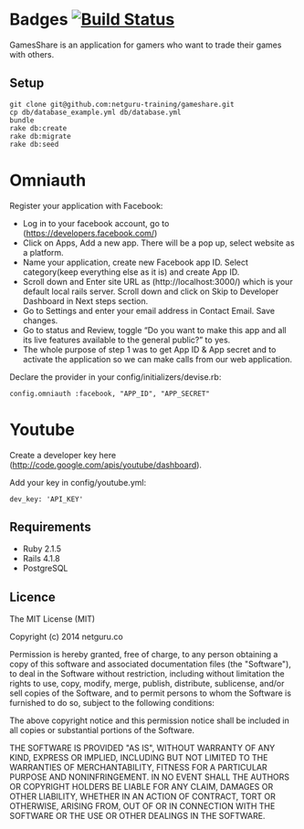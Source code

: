 Badges
[![Build Status](https://travis-ci.org/netguru-training/gameshare.svg?branch=master)](https://travis-ci.org/netguru-training/gameshare)
===

GamesShare is an application for gamers who want to trade their games with others.

## Setup

```
git clone git@github.com:netguru-training/gameshare.git
cp db/database_example.yml db/database.yml
bundle
rake db:create
rake db:migrate
rake db:seed
```

# Omniauth

Register your application with Facebook:

* Log in to your facebook account, go to (https://developers.facebook.com/)
* Click on Apps, Add a new app. There will be a pop up, select website as a platform.
* Name your application, create new Facebook app ID. Select category(keep everything else as it is) and create App ID.
* Scroll down and Enter site URL as (http://localhost:3000/) which is your default local rails server. Scroll down and click on Skip to Developer Dashboard in Next steps section.
* Go to Settings and enter your email address in Contact Email. Save changes.
* Go to status and Review, toggle “Do you want to make this app and all its live features available to the general public?” to yes.
* The whole purpose of step 1 was to get App ID & App secret and to activate the application so we can make calls from our web application.


Declare the provider in your config/initializers/devise.rb:
```
config.omniauth :facebook, "APP_ID", "APP_SECRET"
```

# Youtube
Create a developer key here (http://code.google.com/apis/youtube/dashboard).

Add your key in config/youtube.yml:
```
dev_key: 'API_KEY'
```

## Requirements
* Ruby 2.1.5
* Rails 4.1.8
* PostgreSQL

## Licence

The MIT License (MIT)

Copyright (c) 2014 netguru.co

Permission is hereby granted, free of charge, to any person obtaining a copy
of this software and associated documentation files (the "Software"), to deal
in the Software without restriction, including without limitation the rights
to use, copy, modify, merge, publish, distribute, sublicense, and/or sell
copies of the Software, and to permit persons to whom the Software is
furnished to do so, subject to the following conditions:

The above copyright notice and this permission notice shall be included in all
copies or substantial portions of the Software.

THE SOFTWARE IS PROVIDED "AS IS", WITHOUT WARRANTY OF ANY KIND, EXPRESS OR
IMPLIED, INCLUDING BUT NOT LIMITED TO THE WARRANTIES OF MERCHANTABILITY,
FITNESS FOR A PARTICULAR PURPOSE AND NONINFRINGEMENT. IN NO EVENT SHALL THE
AUTHORS OR COPYRIGHT HOLDERS BE LIABLE FOR ANY CLAIM, DAMAGES OR OTHER
LIABILITY, WHETHER IN AN ACTION OF CONTRACT, TORT OR OTHERWISE, ARISING FROM,
OUT OF OR IN CONNECTION WITH THE SOFTWARE OR THE USE OR OTHER DEALINGS IN THE
SOFTWARE.
